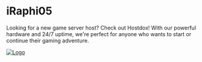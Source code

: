 iRaphi05
============

Looking for a new game server host? Check out Hostdox! With our powerful hardware and 24/7 uptime, we're perfect for anyone who wants to start or continue their gaming adventure.
  
[![Logo](https://hostdox.tk/assets/logo.webp)](https://hostdox.tk)  
